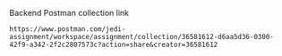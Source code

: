 Backend Postman collection link

```
https://www.postman.com/jedi-assignment/workspace/assignment/collection/36581612-d6aa5d36-0300-42f9-a342-2f2c2807573c?action=share&creator=36581612
```
